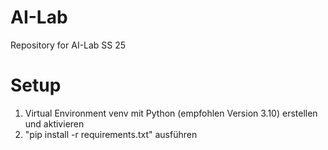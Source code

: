 # AI-Lab
Repository for AI-Lab SS 25

# Setup
1. Virtual Environment venv mit Python (empfohlen Version 3.10) erstellen und aktivieren
2. "pip install -r requirements.txt" ausführen
